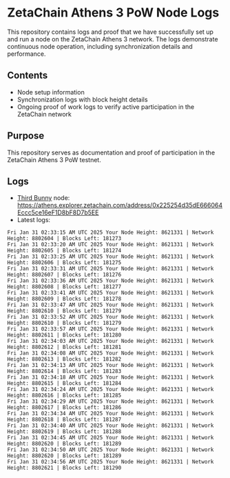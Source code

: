 # ZetaChain Athens 3 PoW Node Logs
This repository contains logs and proof that we have successfully set up and run a node on the ZetaChain Athens 3 network. The logs demonstrate continuous node operation, including synchronization details and performance.

## Contents
- Node setup information
- Synchronization logs with block height details
- Ongoing proof of work logs to verify active participation in the ZetaChain network

## Purpose
This repository serves as documentation and proof of participation in the ZetaChain Athens 3 PoW testnet.

## Logs

- [Third Bunny](https://thirdbunny.xyz/) node: https://athens.explorer.zetachain.com/address/0x225254d35dE666064Eccc5ce16eF1D8bF8D7b5EE
- Latest logs:
```
Fri Jan 31 02:33:15 AM UTC 2025 Your Node Height: 8621331 | Network Height: 8802604 | Blocks Left: 181273
Fri Jan 31 02:33:20 AM UTC 2025 Your Node Height: 8621331 | Network Height: 8802605 | Blocks Left: 181274
Fri Jan 31 02:33:25 AM UTC 2025 Your Node Height: 8621331 | Network Height: 8802606 | Blocks Left: 181275
Fri Jan 31 02:33:31 AM UTC 2025 Your Node Height: 8621331 | Network Height: 8802607 | Blocks Left: 181276
Fri Jan 31 02:33:36 AM UTC 2025 Your Node Height: 8621331 | Network Height: 8802608 | Blocks Left: 181277
Fri Jan 31 02:33:41 AM UTC 2025 Your Node Height: 8621331 | Network Height: 8802609 | Blocks Left: 181278
Fri Jan 31 02:33:47 AM UTC 2025 Your Node Height: 8621331 | Network Height: 8802610 | Blocks Left: 181279
Fri Jan 31 02:33:52 AM UTC 2025 Your Node Height: 8621331 | Network Height: 8802610 | Blocks Left: 181279
Fri Jan 31 02:33:57 AM UTC 2025 Your Node Height: 8621331 | Network Height: 8802611 | Blocks Left: 181280
Fri Jan 31 02:34:03 AM UTC 2025 Your Node Height: 8621331 | Network Height: 8802612 | Blocks Left: 181281
Fri Jan 31 02:34:08 AM UTC 2025 Your Node Height: 8621331 | Network Height: 8802613 | Blocks Left: 181282
Fri Jan 31 02:34:13 AM UTC 2025 Your Node Height: 8621331 | Network Height: 8802614 | Blocks Left: 181283
Fri Jan 31 02:34:18 AM UTC 2025 Your Node Height: 8621331 | Network Height: 8802615 | Blocks Left: 181284
Fri Jan 31 02:34:24 AM UTC 2025 Your Node Height: 8621331 | Network Height: 8802616 | Blocks Left: 181285
Fri Jan 31 02:34:29 AM UTC 2025 Your Node Height: 8621331 | Network Height: 8802617 | Blocks Left: 181286
Fri Jan 31 02:34:34 AM UTC 2025 Your Node Height: 8621331 | Network Height: 8802618 | Blocks Left: 181287
Fri Jan 31 02:34:40 AM UTC 2025 Your Node Height: 8621331 | Network Height: 8802619 | Blocks Left: 181288
Fri Jan 31 02:34:45 AM UTC 2025 Your Node Height: 8621331 | Network Height: 8802620 | Blocks Left: 181289
Fri Jan 31 02:34:50 AM UTC 2025 Your Node Height: 8621331 | Network Height: 8802620 | Blocks Left: 181289
Fri Jan 31 02:34:56 AM UTC 2025 Your Node Height: 8621331 | Network Height: 8802621 | Blocks Left: 181290
```
